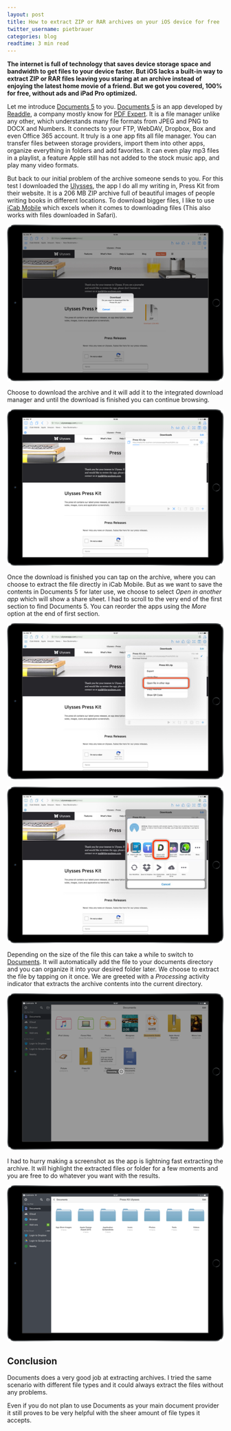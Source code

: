 ```yaml
---
layout: post
title: How to extract ZIP or RAR archives on your iOS device for free
twitter_username: pietbrauer
categories: blog
readtime: 3 min read
---
```


__The internet is full of technology that saves device storage space and bandwidth to get files to your device faster. But iOS lacks a built-in way to extract ZIP or RAR files leaving you staring at an archive instead of enjoying the latest home movie of a friend. But we got you covered, 100% for free, without ads and iPad Pro optimized.__


Let me introduce [Documents 5](https://itunes.apple.com/us/app/documents-5-file-manager-pdf/id364901807?mt=8) to you. [Documents 5](https://itunes.apple.com/us/app/documents-5-file-manager-pdf/id364901807?mt=8) is an app developed by [Readdle](https://readdle.com), a company mostly know for [PDF Expert](https://readdle.com/products/pdfexpert5). It is a file manager unlike any other, which understands many file formats from JPEG and PNG to DOCX and Numbers. It connects to your FTP, WebDAV, Dropbox, Box and even Office 365 account.
It truly is a one app fits all file manager. You can transfer files between storage providers, import them into other apps, organize everything in folders and add favorites. It can even play mp3 files in a playlist, a feature Apple still has not added to the stock music app, and play many video formats.

But back to our initial problem of the archive someone sends to you. For this test I downloaded the [Ulysses](https://itunes.apple.com/us/app/ulysses/id950335311?mt=8), the app I do all my writing in, Press Kit from their website. It is a 206 MB ZIP archive full of beautiful images of people writing books in different locations. To download bigger files, I like to use [iCab Mobile](https://itunes.apple.com/en/app/icab-mobile-web-browser/id308111628?mt=8) which excels when it comes to downloading files (This also works with files downloaded in Safari).

![](/img/2016-10-05-Extract-Archives-0.PNG)

Choose to download the archive and it will add it to the integrated  download manager and until the download is finished you can continue browsing.

![](/img/2016-10-05-Extract-Archives-1.PNG)

Once the download is finished you can tap on the archive, where you can choose to extract the file directly in iCab Mobile. But as we want to save the contents in Documents 5 for later use, we choose to select *Open in another app* which will show a share sheet. I had to scroll to the very end of the first section to find Documents 5. You can reorder the apps using the *More* option at the end of first section.

![](/img/2016-10-05-Extract-Archives-2.PNG)

![](/img/2016-10-05-Extract-Archives-3.PNG)

Depending on the size of the file this can take a while to switch to [Documents](https://itunes.apple.com/app/documents-by-readdle/id364901807). It will automatically add the file to your documents directory and you can organize it into your desired folder later. We choose to extract the file by tapping on it once. We are greeted with a *Processing* activity indicator that extracts the archive contents into the current directory.

![](/img/2016-10-05-Extract-Archives-4.PNG)

I had to hurry making a screenshot as the app is lightning fast extracting the archive. It will highlight the extracted files or folder for a few moments and you are free to do whatever you want with the results.

![](/img/2016-10-05-Extract-Archives-5.PNG)

## Conclusion

Documents does a very good job at extracting archives. I tried the same scenario with different file types and it could always extract the files without any problems.

Even if you do not plan to use Documents as your main document provider it still proves to be very helpful with the sheer amount of file types it accepts.